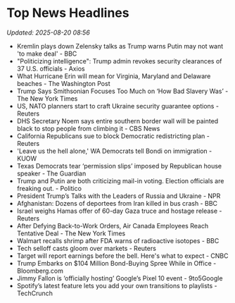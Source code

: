 # Top News Headlines

_Updated: 2025-08-20 08:56_

- Kremlin plays down Zelensky talks as Trump warns Putin may not want 'to make deal' - BBC
- "Politicizing intelligence": Trump admin revokes security clearances of 37 U.S. officials - Axios
- What Hurricane Erin will mean for Virginia, Maryland and Delaware beaches - The Washington Post
- Trump Says Smithsonian Focuses Too Much on ‘How Bad Slavery Was’ - The New York Times
- US, NATO planners start to craft Ukraine security guarantee options - Reuters
- DHS Secretary Noem says entire southern border wall will be painted black to stop people from climbing it - CBS News
- California Republicans sue to block Democratic redistricting plan - Reuters
- 'Leave us the hell alone,' WA Democrats tell Bondi on immigration - KUOW
- Texas Democrats tear ‘permission slips’ imposed by Republican house speaker - The Guardian
- Trump and Putin are both criticizing mail-in voting. Election officials are freaking out. - Politico
- President Trump’s Talks with the Leaders of Russia and Ukraine - NPR
- Afghanistan: Dozens of deportees from Iran killed in bus crash - BBC
- Israel weighs Hamas offer of 60-day Gaza truce and hostage release - Reuters
- After Defying Back-to-Work Orders, Air Canada Employees Reach Tentative Deal - The New York Times
- Walmart recalls shrimp after FDA warns of radioactive isotopes - BBC
- Tech selloff casts gloom over markets - Reuters
- Target will report earnings before the bell. Here's what to expect - CNBC
- Trump Embarks on $104 Million Bond-Buying Spree While in Office - Bloomberg.com
- Jimmy Fallon is ‘officially hosting’ Google’s Pixel 10 event - 9to5Google
- Spotify’s latest feature lets you add your own transitions to playlists - TechCrunch
